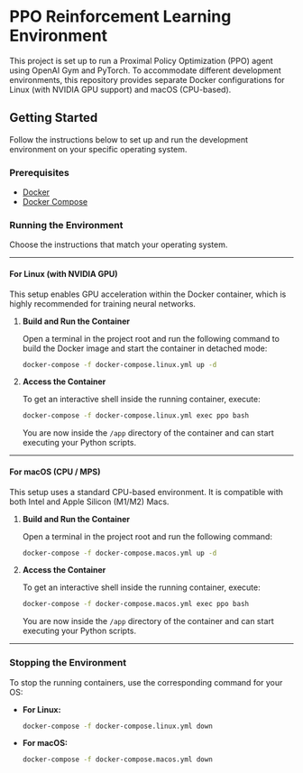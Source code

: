 # PPO Reinforcement Learning Environment

This project is set up to run a Proximal Policy Optimization (PPO) agent using OpenAI Gym and PyTorch. To accommodate different development environments, this repository provides separate Docker configurations for Linux (with NVIDIA GPU support) and macOS (CPU-based).

## Getting Started

Follow the instructions below to set up and run the development environment on your specific operating system.

### Prerequisites

- [Docker](https://docs.docker.com/get-docker/)
- [Docker Compose](https://docs.docker.com/compose/install/)

### Running the Environment

Choose the instructions that match your operating system.

---

#### For Linux (with NVIDIA GPU)

This setup enables GPU acceleration within the Docker container, which is highly recommended for training neural networks.

1.  **Build and Run the Container**

    Open a terminal in the project root and run the following command to build the Docker image and start the container in detached mode:

    ```bash
    docker-compose -f docker-compose.linux.yml up -d
    ```

2.  **Access the Container**

    To get an interactive shell inside the running container, execute:

    ```bash
    docker-compose -f docker-compose.linux.yml exec ppo bash
    ```

    You are now inside the `/app` directory of the container and can start executing your Python scripts.

---

#### For macOS (CPU / MPS)

This setup uses a standard CPU-based environment. It is compatible with both Intel and Apple Silicon (M1/M2) Macs.

1.  **Build and Run the Container**

    Open a terminal in the project root and run the following command:

    ```bash
    docker-compose -f docker-compose.macos.yml up -d
    ```

2.  **Access the Container**

    To get an interactive shell inside the running container, execute:

    ```bash
    docker-compose -f docker-compose.macos.yml exec ppo bash
    ```

    You are now inside the `/app` directory of the container and can start executing your Python scripts.

---

### Stopping the Environment

To stop the running containers, use the corresponding command for your OS:

-   **For Linux:**
    ```bash
    docker-compose -f docker-compose.linux.yml down
    ```

-   **For macOS:**
    ```bash
    docker-compose -f docker-compose.macos.yml down
    ```
